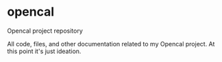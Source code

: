 # opencal
Opencal project repository

All code, files, and other documentation related to my Opencal project.  At this point it's just ideation.
